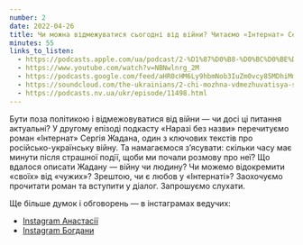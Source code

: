 ```yaml
---
number: 2
date: 2022-04-26
title: Чи можна відмежуватися сьогодні від війни? Читаємо «Інтернат» Сергія Жадана
minutes: 55
links_to_listen:
  - https://podcasts.apple.com/ua/podcast/2-%D1%87%D0%B8-%D0%BC%D0%BE%D0%B6%D0%BD%D0%B0-%D0%B2%D1%96%D0%B4%D0%BC%D0%B5%D0%B6%D1%83%D0%B2%D0%B0%D1%82%D0%B8%D1%81%D1%8F-%D1%81%D1%8C%D0%BE%D0%B3%D0%BE%D0%B4%D0%BD%D1%96-%D0%B2%D1%96%D0%B4-%D0%B2%D1%96%D0%B9%D0%BD%D0%B8-%D1%87%D0%B8%D1%82%D0%B0%D1%94%D0%BC%D0%BE/id1618999118?i=1000558698740&l=uk
  - https://www.youtube.com/watch?v=NBNwlnrg_2M
  - https://podcasts.google.com/feed/aHR0cHM6Ly9hbmNob3IuZm0vcy85MDhiMmNlNC9wb2RjYXN0L3Jzcw/episode/NzBiY2ZlNmUtYTI1Mi00NWRjLTlhOTItNzI1YmMxYjIyN2Zl
  - https://soundcloud.com/the-ukrainians/2-chi-mozhna-vdmezhuvatisya-sogodn-vd-vyni-perechituyuchi-nternat-sergya-zhadana?in=the-ukrainians%2Fsets%2Fnarazi-bez-nazvi
  - https://podcasts.nv.ua/ukr/episode/11498.html
---
```


Бути поза політикою і відмежовуватися від війни — чи досі ці питання актуальні?
У другому епізоді подкасту «Наразі без назви» перечитуємо роман «Інтернат» Сергія
Жадана, один з ключових текстів про російсько-українську війну. Та намагаємося
з’ясувати: скільки часу має минути після страшної події, щоби ми почали розмову
про неї? Що вдалося описати Жадану — війну чи людину? Чи можемо відокремити «своїх»
від «чужих»? Зрештою, чи є любов у «Інтернаті»? Заохочуємо прочитати роман та
вступити у діалог. Запрошуємо слухати.

Ще більше думок і обговорень — в інстаграмах ведучих:

- [Instagram Анастасії](https://bit.ly/370PZzj)
- [Instagram Богдани](https://bit.ly/3jq2ZRE)
